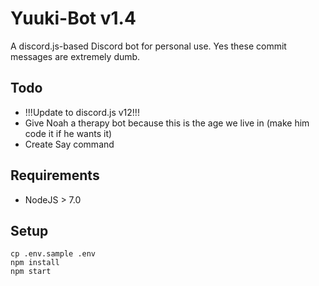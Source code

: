 # Yuuki-Bot v1.4
A discord.js-based Discord bot for personal use. Yes these commit messages are extremely dumb.

## Todo
- !!!Update to discord.js v12!!!
- Give Noah a therapy bot because this is the age we live in (make him code it if he wants it)
- Create Say command

## Requirements
- NodeJS > 7.0

## Setup
```
cp .env.sample .env
npm install
npm start
```
